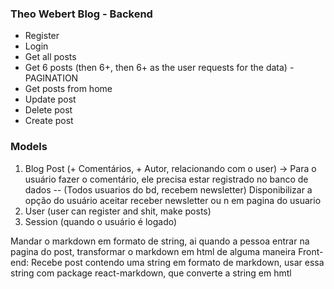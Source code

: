 ### Theo Webert Blog - Backend

- Register
- Login
- Get all posts
- Get 6 posts (then 6+, then 6+ as the user requests for the data) - PAGINATION
- Get posts from home
- Update post
- Delete post
- Create post

### Models
1. Blog Post (+ Comentários, + Autor, relacionando com o user) 
    -> Para o usuário fazer o comentário, ele precisa estar registrado no banco de dados -- (Todos usuarios do bd, recebem newsletter) Disponibilizar a opção do usuário aceitar receber newsletter ou n em pagina do usuario
2. User (user can register and shit, make posts)
3. Session (quando o usuário é logado)

Mandar o markdown em formato de string, ai quando a pessoa entrar na pagina do post, transformar o markdown em html de alguma maneira
Front-end: Recebe post contendo uma string em formato de markdown, usar essa string com package react-markdown, que converte a string em hmtl